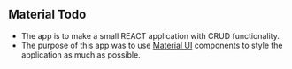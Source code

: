 ## Material Todo
- The app is to make a small REACT application with CRUD functionality.
- The purpose of this app was to use [Material UI](http://www.material-ui.com/#/) components to style the application as much as possible.